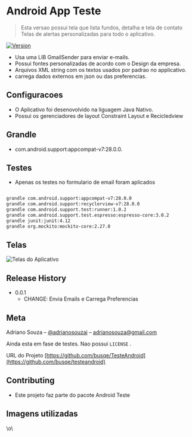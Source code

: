 # Android App Teste 
> Esta versao possui tela que lista fundos, detalha e tela de contato 
> Telas de alertas personalizadas para todo o aplicativo.

[![ Version][version-image]][version-image]

- Usa uma LIB  GmailSender para enviar e-mails.
- Possui fontes personalizadas de acordo com o Design da empresa.
- Arquivos XML string com os textos usados por padrao no applicativo.
- carrega dados externos em json ou das preferencias.

## Configuracoes

- O Aplicativo foi desenovolvido na liguagem Java Nativo.
- Possui os gerenciadores de layout Constraint Layout e Recicledview 

## Grandle

- com.android.support:appcompat-v7:28.0.0.

## Testes
- Apenas os testes no formulario de email foram aplicados


```sh

grandle com.android.support:appcompat-v7:28.0.0
grandle com.android.support:recyclerview-v7:28.0.0
grandle com.android.support.test:runner:1.0.2
grandle com.android.support.test.espresso:espresso-core:3.0.2
grandle junit:junit:4.12
grandle org.mockito:mockito-core:2.27.0

```

## Telas 

![Telas do Aplicativo](https://raw.githubusercontent.com/busqe/TesteAndroid/master/telas.png)


## Release History

* 0.0.1
    * CHANGE: Envia Emails e Carrega Preferencias 

## Meta

Adriano Souza – [@adrianosouzai](https://twitter.com/adrianosouzai) – adrianosouza@gmail.com


Ainda esta em fase de testes. Nao possui ``LICENSE`` .

URL do Projeto [https://github.com/busqe/TesteAndroid](https://github.com/busqe/testeandroid)

## Contributing

- Este projeto faz parte do pacote Android Teste

## Imagens utilizadas
[version-image]: https://raw.githubusercontent.com/busqe/TesteAndroid/master/images/ico-version.svg
[version-url]: https://github.com/busqe/TesteAndroid/tree/master/images


\o\